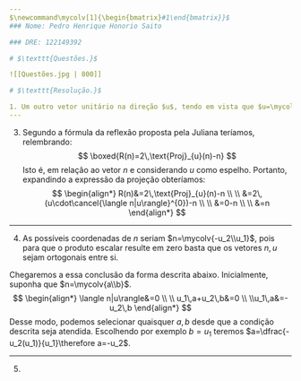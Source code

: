 ```yaml
---
$\newcommand\mycolv[1]{\begin{bmatrix}#1\end{bmatrix}}$
### Nome: Pedro Henrique Honorio Saito

### DRE: 122149392

# $\texttt{Questões.}$

![[Questões.jpg | 800]]

# $\texttt{Resolução.}$

1. Um outro vetor unitário na direção $u$, tendo em vista que $u=\mycolv{u_1\\u_2}$ e $\|u\|=1$ seria seu inverso $-u$ cujas componentes são $-u=\mycolv{-u_1\\-u_2}$ e a norma permaneceria sendo $\|-u\|=1$.
---
```

3. Segundo a fórmula da reflexão proposta pela Juliana teríamos, relembrando:
$$
\boxed{R(n)=2\,\text{Proj}_{u}(n)-n}
$$
Isto é, em relação ao vetor $n$ e considerando $u$ como espelho. Portanto, expandindo a expressão da projeção obteríamos:
$$
\begin{align*}
R(n)&=2\,\text{Proj}_{u}(n)-n \\ \\
&=2\,(u\cdot\cancel{\langle n|u\rangle}^{0})-n \\ \\
&=0-n \\ \\
&=n
\end{align*}
$$
***
4. As possíveis coordenadas de $n$ seriam $n=\mycolv{-u_2\\u_1}$, pois para que o produto escalar resulte em zero basta que os vetores $n,u$ sejam ortogonais entre si.

Chegaremos a essa conclusão da forma descrita abaixo. Inicialmente, suponha que $n=\mycolv{a\\b}$.
$$
\begin{align*}
\langle n|u\rangle&=0 \\ \\
u_1\,a+u_2\,b&=0 \\ \\u_1\,a&=-u_2\,b
\end{align*}
$$
Desse modo, podemos selecionar quaisquer $a,b$ desde que a condição descrita seja atendida. Escolhendo por exemplo $b=u_1$ teremos $a=\dfrac{-u_2(u_1)}{u_1}\therefore a=-u_2$. 
***
5. 